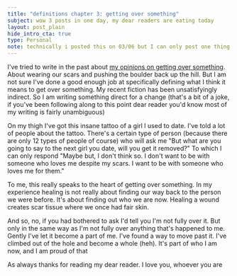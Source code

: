 ```yaml
---
title: "definitions chapter 3: getting over something"
subject: wow 3 posts in one day, my dear readers are eating today
layout: post_plain
hide_intro_cta: true
type: Personal
note: technically i posted this on 03/06 but I can only post one thing a day so I marked it as 03/07
---
```


I've tried to write in the past about [my opinions on getting over something](https://www.staycaffeinated.com/2025/02/15/i-didnt-survive-the-year-i-didnt-survive). About wearing our scars and pushing the boulder back up the hill. But I am not sure I've done a good enough job at specifically defining what I think it means to get over something. My recent fiction has been unsatisfyingly indirect. So I am writing something direct for a change (that's a bit of a joke, if you've been following along to this point dear reader you'd know most of my writing is fairly unambiguous)

On my thigh I've got this insane tattoo of a girl I used to date. I've told a lot of people about the tattoo. There's a certain type of person (because there are only 12 types of people of course) who will ask me "But what are you going to say to the next girl you date, will you get it removed?" To which I can only respond "Maybe but, I don't think so. I don't want to be with someone who loves me despite my scars. I want to be with someone who loves me for them."

To me, this really speaks to the heart of getting over something. In my experience healing is not really about finding our way back to the person we were before. It's about finding out who we are now. Healing a wound creates scar tissue where we once had fair skin.

And so, no, if you had bothered to ask I'd tell you I'm not fully over it. But only in the same way as I'm not fully over anything that's happened to me. Gently I've let it become a part of me. I've found a way to move past it. I've climbed out of the hole and become a whole (heh). It's part of who I am now, and I am proud of that

As always thanks for reading my dear reader. I love you, whoever you are

<br/>
<br/>
<br/>
<br/>
<br/>
<br/>
<br/>
<br/>
<br/>
<br/>
<br/>
<br/>
<br/>
<br/>
<br/>
<br/>
<br/>
<br/>